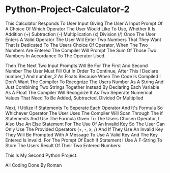 # Python-Project-Calculator-2
This Calculator Responds To User Input Giving The User A Input Prompt Of A Choice Of Which Operator The User Would Like To Use, Whether It Is Addition (+) Subtraction (-) Multiplication (x) Division (/) Once The User Enters A Valid Operator The User Will Enter Two Numbers That They Want That Is Dedicated To The Users Choice Of Operator, When The Two Numbers Are Entered The Compiler Will Prompt The Sum Of Those Two Numbers In Accordance To The
Operator Used.

Then The Next Two Input Prompts Will Be For The First And Second Number The User Must Fill Out In Order To Continue, After This I Declare number_1 And number_2 As Floats Because When The Code Is Compiled I Don't Want The Compiler To Recognize The Users Number As A String And Just Combining Two Strings Together Instead By Declaring Each Variable As A Float The Compiler Will Recognize It As Two Seperate Numerical Values That Need To Be Added, Subtracted, Divided Or Multiplied

Next, I Utilize if Statements To Seperate Each Operator And It's Formula So Whichever Operator The User Uses The Compiler Will Scan Through The if Statements And Use The Formula Given To The Users Chosen Operator, I Also Use An Else Statement For The Use Of An Invalid Key So The User Can Only Use The Provided Operators (+, -, x, /) And If They Use An Invalid Key They Will Be Prompted With A Message To Use A Valid Key And The Key Entered Is Invalid. For The Prompt Of Each if Statement I Use A F-String To Store The Users Result Of Their Two Entered Numbers:

This Is My Second Python Project.

All Coding Done By Roman
